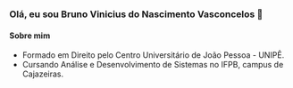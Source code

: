 ### Olá, eu sou Bruno Vinicius do Nascimento Vasconcelos 👋

#### Sobre mim

- Formado em Direito pelo Centro Universitário de João Pessoa - UNIPÊ.
- Cursando Análise e Desenvolvimento de Sistemas no IFPB, campus de Cajazeiras.

<!--
**bvasconcelos710/bvasconcelos710** is a ✨ _special_ ✨ repository because its `README.md` (this file) appears on your GitHub profile.

Here are some ideas to get you started:

- 🔭 I’m currently working on ...
- 🌱 I’m currently learning ...
- 👯 I’m looking to collaborate on ...
- 🤔 I’m looking for help with ...
- 💬 Ask me about ...
- 📫 How to reach me: ...
- 😄 Pronouns: ...
- ⚡ Fun fact: ...
-->

